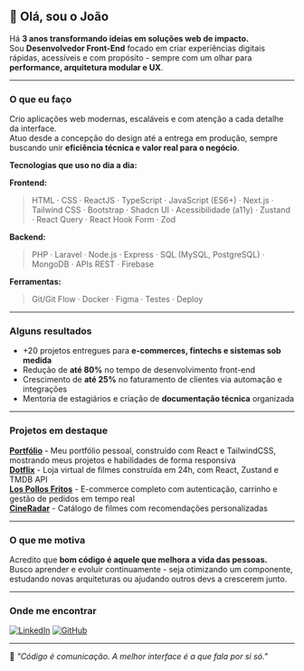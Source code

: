 ## 👋 Olá, sou o João

Há **3 anos transformando ideias em soluções web de impacto.**  
Sou **Desenvolvedor Front-End** focado em criar experiências digitais rápidas, acessíveis e com propósito - sempre com um olhar para **performance, arquitetura modular e UX**.

---

### O que eu faço
Crio aplicações web modernas, escaláveis e com atenção a cada detalhe da interface.  
Atuo desde a concepção do design até a entrega em produção, sempre buscando unir **eficiência técnica e valor real para o negócio**.

**Tecnologias que uso no dia a dia:**  

**Frontend:**  
> HTML · CSS · ReactJS · TypeScript · JavaScript (ES6+) · Next.js · Tailwind CSS · Bootstrap · Shadcn UI · Acessibilidade (a11y) · Zustand · React Query · React Hook Form · Zod  

**Backend:**  
> PHP · Laravel · Node.js · Express · SQL (MySQL, PostgreSQL) · MongoDB · APIs REST · Firebase  

**Ferramentas:**  
> Git/Git Flow · Docker · Figma · Testes · Deploy 

---

### Alguns resultados
- +20 projetos entregues para **e-commerces, fintechs e sistemas sob medida**  
- Redução de **até 80%** no tempo de desenvolvimento front-end  
- Crescimento de **até 25%** no faturamento de clientes via automação e integrações  
- Mentoria de estagiários e criação de **documentação técnica** organizada  

---

### Projetos em destaque
**[Portfólio](https://joaogrdev.github.io/portfolio/)** - Meu portfólio pessoal, construído com React e TailwindCSS, mostrando meus projetos e habilidades de forma responsiva  
**[Dotflix](https://dotflix-xi.vercel.app/)** - Loja virtual de filmes construída em 24h, com React, Zustand e TMDB API  
**[Los Pollos Fritos](https://los-pollos-fritos.vercel.app/)** - E-commerce completo com autenticação, carrinho e gestão de pedidos em tempo real  
**[CineRadar](https://joaogrdev.github.io/cineradar/)** - Catálogo de filmes com recomendações personalizadas

---

### O que me motiva
Acredito que **bom código é aquele que melhora a vida das pessoas.**  
Busco aprender e evoluir continuamente - seja otimizando um componente, estudando novas arquiteturas ou ajudando outros devs a crescerem junto.

---

### Onde me encontrar
[![LinkedIn](https://img.shields.io/badge/-João%20Gabriel%20Ribeiro-0A66C2?style=for-the-badge&logo=linkedin&logoColor=white)](https://www.linkedin.com/in/joaogrs/)
[![GitHub](https://img.shields.io/badge/-joaogrdev-181717?style=for-the-badge&logo=github&logoColor=white)](https://github.com/joaogrdev)

---

💬 *"Código é comunicação. A melhor interface é a que fala por si só."*
